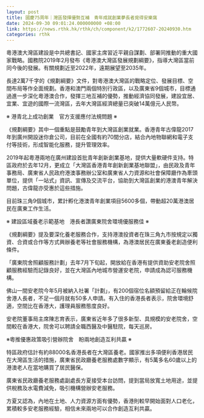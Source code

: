 ```yaml
---
layout: post
title: 國慶75周年｜灣區發揮優勢互補　青年成就創業夢長者覓得安樂窩
date: 2024-09-30 09:01:24.000000000 +08:00
link: https://news.rthk.hk/rthk/ch/component/k2/1772607-20240930.htm
categories: rthk
---
```


粵港澳大灣區建設是中共總書記、國家主席習近平親自謀劃、部署同推動的重大國家戰略。國務院2019年2月發布《粵港澳大灣區發展規劃綱要》，指導大灣區當前同今後的發展。有關規劃近至2022年，遠期展望至2035年。

長達2萬7千字的《規劃綱要》文件，對粵港澳大灣區的戰略定位、發展目標、空間布局等作全面規劃。香港和澳門兩個特別行政區，以及廣東省9個城市，目標通過進一步深化粵港澳合作，發揮三地互補的優勢，推動經濟協同發展，建設宜居、宜業、宜遊的國際一流灣區，去年大灣區經濟總量已突破14萬億元人民幣。

※ 港青北上成功創業　官方支援應付法規問題 ※　

《規劃綱要》其中一個重點是鼓勵青年到大灣區創業就業。香港青年古偉龍2017年到廣州開設迷你倉公司，目前在全國有約70間分店，結合內地物聯網和電子支付等技術，形成智能化服務，提升管理效率。

2019年起粵港兩地在廣州建設首批青年創新創業基地，提供大量軟硬件支持。特區政府於去年12月，更成立「大灣區香港青年創新創業基地聯盟」，由民政及青年事務局、廣東省人民政府港澳事務辦公室和廣東省人力資源和社會保障廳作為牽頭單位，提供「一站式」資訊、宣傳及交流平台，協助到大灣區創業的港澳青年解決問題，古偉龍亦受惠於這些措施。

目前珠三角9個城市，累計孵化港澳青年創業項目5600多個，帶動超20萬港澳居民在廣東工作生活。

※ 建設區域養老示範基地　港長者讚廣東院舍環境優服務佳 ※

《規劃綱要》提及要深化養老服務合作，支持港澳投資者在珠三角九市按規定以獨資、合資或合作等方式興辦養老等社會服務機構，為港澳居民在廣東養老創造便利條件。

「廣東院舍照顧服務計劃」去年7月下旬起，開放給在香港有提供資助安老院舍照顧服務經驗而記錄良好，並在大灣區內地城市營運安老院，申請成為認可服務機構。 

佛山一間安老院今年5月被納入社署「計劃」，有200個宿位名額預留給正在輪候院舍港人長者，不足一個月就有50多人申請。有入住的香港長者表示，院舍環境舒適，空間比在香港大，護理員服務態度良好。

安老院董事局主席陳志育表示，廣東省近年多了很多新型、具規模的安老院舍，空間較在香港大，院舍可以聘請全職西醫及中醫駐院，每天巡房。

※粵推優惠政策吸引營辦院舍　盼兩地創造互利共贏 ※

特區政府估計有約88000名香港長者在大灣區養老。國家推出多項便利香港居民在大灣區生活的措施，廣東省民政廳養老服務處數字顯示，有5萬多名60歲以上的港澳老人在當地購買了居民醫保。

廣東省民政廳養老服務處副處長方夏接受本台訪問，提到當局放寬土地用途，並提供稅務及水電費減免，吸引機構營辦安老服務。

方夏又認為，內地在土地、人力資源方面有優勢，香港則較早開始面對人口老化，累積較多安老服務經驗，相信未來兩地可以合作創造互利共贏。
